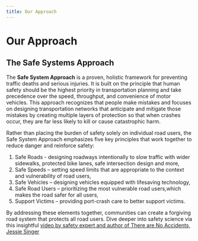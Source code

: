 ```yaml
---
title: Our Approach
---
```

# Our Approach

## The Safe Systems Approach 

The **Safe System Approach** is a proven, holistic framework for preventing traffic deaths and serious injuries. It is built on the principle that human safety should be the highest priority in transportation planning and take precedence over the speed, throughput, and convenience of motor vehicles. This approach recognizes that people make mistakes and focuses on designing transportation networks that anticipate and mitigate those mistakes by creating multiple layers of protection so that when crashes occur, they are far less likely to kill or cause catastrophic harm.

Rather than placing the burden of safety solely on individual road users, the Safe System Approach emphasizes five key principles that work together to reduce danger and reinforce safety: 
1. Safe Roads - designing roadways intentionally to slow traffic with wider sidewalks, protected bike lanes, safe intersection design and more, 
2. Safe Speeds – setting speed limits that are appropriate to the context and vulnerability of road users, 
3. Safe Vehicles – designing vehicles equipped with lifesaving technology, 
4. Safe Road Users – prioritizing the most vulnerable road users,which makes the road safer for all users, 
5. Support Victims – providing port-crash care to better support victims. 

By addressing these elements together, communities can create a forgiving road system that protects all road users. 
Dive deeper into safety science via this insightful [video by safety expert and author of There are No Accidents, Jessie Singer](https://vimeo.com/1090254915)
